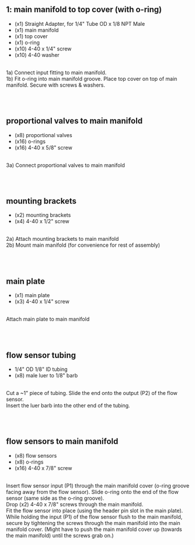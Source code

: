 ## 1: main manifold to top cover (with o-ring)

- (x1) Straight Adapter, for 1/4" Tube OD x 1/8 NPT Male
- (x1) main manifold
- (x1) top cover
- (x1) o-ring
- (x10) 4-40 x 1/4" screw
- (x10) 4-40 washer

<br>
1a) Connect input fitting to main manifold.
<br>
1b) Fit o-ring into main manifold groove. Place top cover on top of main manifold. Secure with screws & washers.

<br><br>


## proportional valves to main manifold

- (x8) proportional valves
- (x16) o-rings
- (x16) 4-40 x 5/8" screw

<br>
3a) Connect proportional valves to main manifold

<br><br>


## mounting brackets

- (x2) mounting brackets
- (x4) 4-40 x 1/2" screw

<br>
2a) Attach mounting brackets to main manifold
<br>
2b) Mount main manifold (for convenience for rest of assembly)

<br><br>


## main plate

- (x1) main plate
- (x3) 4-40 x 1/4" screw

<br>
Attach main plate to main manifold

<br><br>

## flow sensor tubing

- 1/4" OD 1/8" ID tubing
- (x8) male luer to 1/8" barb

<br>
Cut a ~1" piece of tubing. Slide the end onto the output (P2) of the flow sensor.
<br>
Insert the luer barb into the other end of the tubing.

<br><br>


## flow sensors to main manifold

- (x8) flow sensors
- (x8) o-rings
- (x16) 4-40 x 7/8" screw


<br>
Insert flow sensor input (P1) through the main manifold cover (o-ring groove facing away from the flow sensor). Slide o-ring onto the end of the flow sensor (same side as the o-ring groove).
<br>
Drop (x2) 4-40 x 7/8" screws through the main manifold.
<br>
Fit the flow sensor into place (using the header pin slot in the main plate).
<br>
While holding the input (P1) of the flow sensor flush to the main manifold, secure by tightening the screws through the main manifold into the main manifold cover. (Might have to push the main manifold cover up (towards the main manifold) until the screws grab on.)


<br><br>